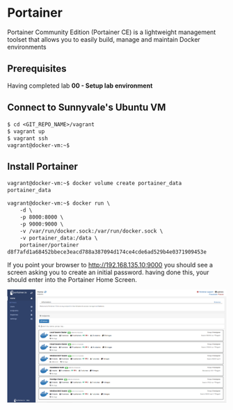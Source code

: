 # Portainer

Portainer Community Edition (Portainer CE) is a lightweight management toolset that allows you to easily build, manage and maintain Docker environments

## Prerequisites

Having completed lab **00 - Setup lab environment**

## Connect to Sunnyvale's Ubuntu VM

```console
$ cd <GIT_REPO_NAME>/vagrant
$ vagrant up
$ vagrant ssh
vagrant@docker-vm:~$ 
```

## Install Portainer

```console
vagrant@docker-vm:~$ docker volume create portainer_data
portainer_data
``` 


```console
vagrant@docker-vm:~$ docker run \
    -d \
    -p 8000:8000 \
    -p 9000:9000 \
    -v /var/run/docker.sock:/var/run/docker.sock \
    -v portainer_data:/data \
    portainer/portainer
d8f7afd1a68452bbece3eacd788a387094d174ce4cde6ad529b4e0371909453e
``` 
If you point your browser to http://192.168.135.10:9000 you should see a screen asking you to create an initial password. having done this, your should enter into the Portainer Home Screen.

![Portainer Home Screen](img/homescreen.png)